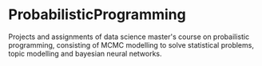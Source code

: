 # ProbabilisticProgramming
Projects and assignments of data science master's course on probailistic programming, consisting of MCMC modelling to solve statistical problems, topic modelling and bayesian neural networks.
